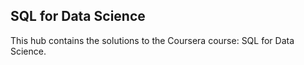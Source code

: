 ## SQL for Data Science

This hub contains the solutions to the Coursera course: SQL for Data Science.